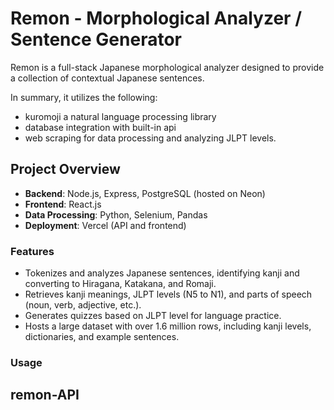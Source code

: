 # Remon - Morphological Analyzer / Sentence Generator 

Remon is a full-stack Japanese morphological analyzer designed to provide a collection of contextual Japanese sentences. 

In summary, it utilizes the following: 
- kuromoji a natural language processing library
- database integration with built-in api
- web scraping for data processing and analyzing JLPT levels.

## Project Overview

- **Backend**: Node.js, Express, PostgreSQL (hosted on Neon)
- **Frontend**: React.js
- **Data Processing**: Python, Selenium, Pandas
- **Deployment**: Vercel (API and frontend)

### Features

- Tokenizes and analyzes Japanese sentences, identifying kanji and converting to Hiragana, Katakana, and Romaji.
- Retrieves kanji meanings, JLPT levels (N5 to N1), and parts of speech (noun, verb, adjective, etc.).
- Generates quizzes based on JLPT level for language practice.
- Hosts a large dataset with over 1.6 million rows, including kanji levels, dictionaries, and example sentences.

### Usage

## remon-API
